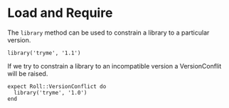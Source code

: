 # Load and Require

The `library` method can be used to constrain a library to a particular
version.

    library('tryme', '1.1')

If we try to constrain a library to an incompatible version a VersionConflit
will be raised.

    expect Roll::VersionConflict do
      library('tryme', '1.0')
    end

